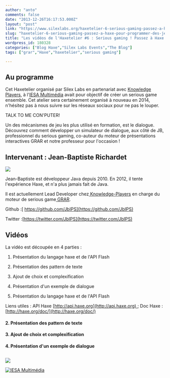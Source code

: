 ```yaml
---
author: "anto"
comments: false
date: "2013-12-26T16:17:53.000Z"
layout: "post"
link: "https://www.silexlabs.org/haxetelier-6-serious-gaming-passez-a-haxe-pour-programmer-des-jeux/"
slug: "haxetelier-6-serious-gaming-passez-a-haxe-pour-programmer-des-jeux"
title: "Les vidéos de l'Haxetelier #6 : Serious gaming ! Passez à Haxe pour programmer des jeux !"
wordpress_id: 180328
categories: ["Blog Haxe","Silex Labs Events","The Blog"]
tags: ["grar","Haxe","haxetelier","serious gaming"]

---
```

## Au programme




Cet Haxetelier organisé par Silex Labs en partenariat avec [Knowledge Players](http://www.knowledge-players.com/), à l'[IESA Multimédia](http://www.iesamultimedia.fr/) avait pour objectif de créer un serious game ensemble. Cet atelier sera certainement organisé à nouveau en 2014, n'hésitez pas à nous suivre sur les réseaux sociaux pour ne pas le louper.




TALK TO ME CON'PUTER!




Un des mécanismes de jeu les plus utilisé en formation, est le dialogue. Découvrez comment développer un simulateur de dialogue, aux côté de JB, professionnel du serious gaming, co-auteur du moteur de présentations interactives GRAR et notre professeur pour l'occasion !





## Intervenant : Jean-Baptiste Richardet




![](https://www.silexlabs.org/wp-content/uploads/2013/11/JB-R.png)




Jean-Baptiste est développeur Java depuis 2010. En 2012, il tente l'expérience Haxe, et n'a plus jamais fait de Java.




Il est actuellement Lead Developer chez[ Knowledge-Players](http://www.knowledge-players.com/) en charge du moteur de serious game[ GRAR](https://github.com/Knowledge-Players/grar).




Github :[ https://github.com/JbIPS](https://github.com/JbIPS)




Twitter :[https://twitter.com/JbIPS](https://twitter.com/JbIPS)





## Vidéos


La vidéo est découpée en 4 parties :




  1. Présentation du langage haxe et de l'API Flash


  2. Présentation des pattern de texte


  3. Ajout de choix et complexification


  4. Présentation d'un exemple de dialogue


1. Présentation du langage haxe et de l'API Flash


Liens utiles : API Haxe [http://api.haxe.org](http://api.haxe.org) ; Doc Haxe : [http://haxe.org/doc/](http://haxe.org/doc/)





#### 2. Présentation des pattern de texte





#### 3. Ajout de choix et complexification





#### 4. Présentation d'un exemple de dialogue





##




[![](https://www.silexlabs.org/wp-content/uploads/2013/11/Logo-Noir-300dpi.png)](http://www.knowledge-players.com/)




[![IESA Multimédia](https://www.silexlabs.org/wp-content/uploads/2013/05/iesa1-logo.jpg)](http://www.iesamultimedia.fr/)

